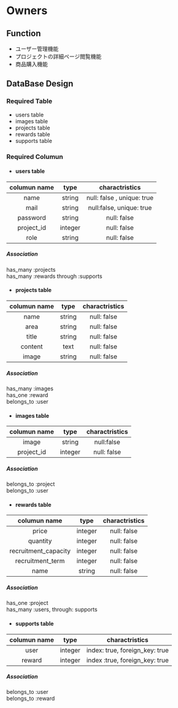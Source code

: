 # Owners

## Function
- ユーザー管理機能
- プロジェクトの詳細ページ閲覧機能
- 商品購入機能

## DataBase Design

### Required Table
- users table
- images table
- projects table
- rewards table
- supports table

### Required Columun

- #### users table

|__columun name__   |__type__         |__charactristics__  |
|:----------------:|:----------------:|:------------------:|
|name              |string            | null: false , unique: true       |
|mail              | string           |null:false, unique: true|
|password          |string            |null: false         |
|project_id        |integer           |null: false         |
|role              |string            |null: false         |

##### Association
has_many :projects  
has_many :rewards through :supports


- #### projects table

|__columun name__    |__type__           |__charactristics__|
|:-----------------:|:-----------------:|:-----------------:|
|name               |string|null: false|
|area               |string|null: false|
|title              |string|null: false|
|content            |text  |null: false|
|image              |string|null: false|

##### Association
has_many :images  
has_one  :reward  
belongs_to :user


- #### images table

|__columun name__  |__type__           |__charactristics__|
|:----------------:|:-----------------:|:----------:|
|image             |string|null:false|
|project_id        |integer|null: false|

##### Association
belongs_to :project  
belongs_to :user


- #### rewards table

|__columun name__|__type__    |__charactristics__|
|:--------------:|:----------:|:----------------:|
|price           |integer     |null: false|
|quantity        |integer     |null: false|
|recruitment_capacity|integer |null: false|
|recruitment_term|integer     |null: false|
|name            |string      |null: false|

##### Association
has_one :project  
has_many :users, through: supports

- #### supports table

|__columun name__   |__type__             |__charactristics__|
|:-----------------:|:-------------------:|:------------------:|
|user               |integer              |index: true, foreign_key: true|
|reward             |integer              |index :true, foreign_key: true|

##### Association
belongs_to :user  
belongs_to :reward
